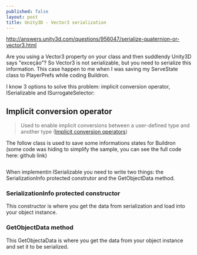 ```yaml
---
published: false
layout: post
title: Unity3D - Vector3 serialization
---
```


http://answers.unity3d.com/questions/956047/serialize-quaternion-or-vector3.html

Are you using a Vector3 property on your class and then suddlendy Unity3D says "exceção"? So Vector3 is not serializable, but you need to serialize this information. This case happen to me when I was saving my ServeState class to PlayerPrefs while coding Buildron. 

I know 3 options to solve this problem: implicit conversion operator, ISerializable and ISurrogateSelector:


## Implicit conversion operator
> Used to enable implicit conversions between a user-defined type and another type
> ([Implicit conversion operators](https://msdn.microsoft.com/pt-br/library/z5z9kes2.aspx))

The follow class is used to save some informations states for Buildron (some code was hiding to simplify the sample, you can see the full code here: github link)

```csharp
```

When implementin ISerializable you need to write two things: the SerializationInfo protected construtor and the GetObjectData method.

### SerializationInfo protected constructor
This constructor is where you get the data from serialization and load into your object instance.

### GetObjectData method
This GetObjectaData is where you get the data from your object instance and set it to be serialized.
